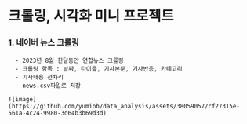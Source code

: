 # 크롤링, 시각화 미니 프로젝트

### 1. 네이버 뉴스 크롤링
      - 2023년 8월 한달동안 연합뉴스 크롤링 
      - 크롤링 항목 : 날짜, 타이틀, 기사본문, 기사반응, 카테고리
      - 기사내용 전차리 
      - news.csv파일로 저장



`![image](https://github.com/yumioh/data_analysis/assets/38059057/cf27315e-561a-4c24-9980-3d64b3b69d3d)`



